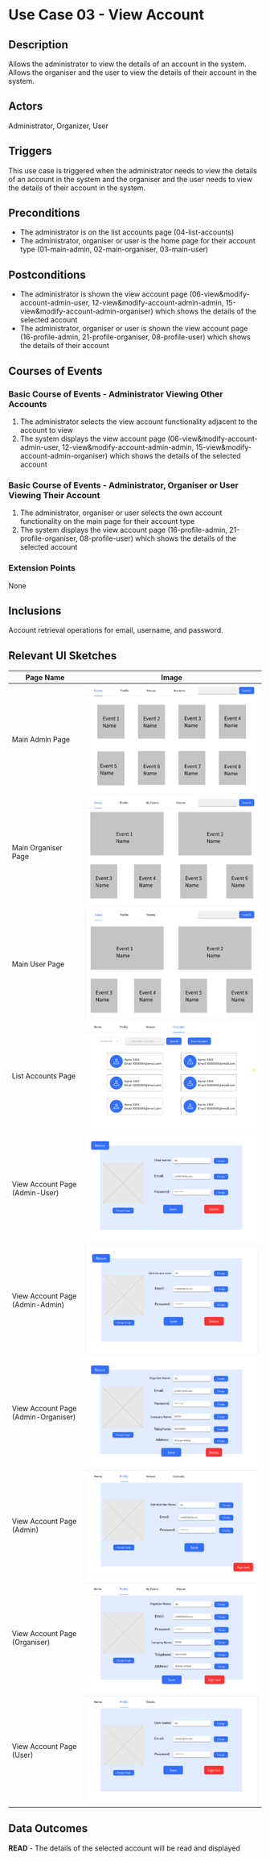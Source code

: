 # Use Case 03 - View Account

## Description

Allows the administrator to view the details of an account in the system.
Allows the organiser and the user to view the details of their account in the system.
## Actors

Administrator, Organizer, User

## Triggers

This use case is triggered when the administrator needs to view the details of an account in the system and the organiser and the user needs to view the details of their account in the system.
## Preconditions

- The administrator is on the list accounts page (04-list-accounts)
- The administrator, organiser or user is the home page for their account type (01-main-admin, 02-main-organiser, 03-main-user)

## Postconditions

- The administrator is shown the view account page (06-view&modify-account-admin-user, 12-view&modify-account-admin-admin, 15-view&modify-account-admin-organiser) which shows the details of the selected account
- The administrator, organiser or user is shown the view account page (16-profile-admin, 21-profile-organiser, 08-profile-user) which shows the details of their account

## Courses of Events

### Basic Course of Events - Administrator Viewing Other Accounts

1. The administrator selects the view account functionality adjacent to the account to view
2. The system displays the view account page (06-view&modify-account-admin-user, 12-view&modify-account-admin-admin, 15-view&modify-account-admin-organiser) which shows the details of the selected account

### Basic Course of Events - Administrator, Organiser or User Viewing Their Account

1. The administrator, organiser or user selects the own account functionality on the main page for their account type
2. The system displays the view account page (16-profile-admin, 21-profile-organiser, 08-profile-user) which shows the details of the selected account

### Extension Points

None

## Inclusions

Account retrieval operations for email, username, and password.

## Relevant UI Sketches
| Page Name                           | Image                                                               |
|-------------------------------------|---------------------------------------------------------------------|
| Main Admin Page                     | ![Main Admin Page](UI/01-main-admin.png)                            |
| Main Organiser Page                 | ![Main Organiser Page](UI/02-main-organiser.png)                    |
| Main User Page                      | ![Main User Page](UI/03-main-user.png)                              |
| List Accounts Page                  | ![List Accounts Page](UI/04-list-accounts.png)                      |
| View Account Page (Admin-User)      | ![View Account Page](UI/06-view&modify-account-admin-user.png)      |
| View Account Page (Admin-Admin)     | ![View Account Page](UI/12-view&modify-account-admin-admin.png)     |
| View Account Page (Admin-Organiser) | ![View Account Page](UI/15-view&modify-account-admin-organiser.png) |
| View Account Page (Admin)           | ![View Account Page](UI/16-profile-admin.png)                       |
| View Account Page (Organiser)       | ![View Account Page](UI/21-profile-organiser.png)                   |
| View Account Page (User)            | ![View Account Page](UI/08-profile-user.png)      |


## Data Outcomes
**READ** - The details of the selected account will be read and displayed


